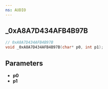```yaml
---
ns: AUDIO
---
```

## _0xA8A7D434AFB4B97B

```c
// 0xA8A7D434AFB4B97B
void _0xA8A7D434AFB4B97B(char* p0, int p1);
```



## Parameters
* **p0**
* **p1**

